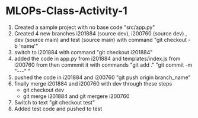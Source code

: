 # MLOPs-Class-Activity-1
1. Created a sample project with no base code "src/app.py"
2. Created 4 new branches i201884 (source dev), i200760 (source dev) , dev (source main) and test (source main) with command "git checkout -b 'name'"
3. switch to i201884 with command "git checkout i201884"
4. added the code in app.py from i201884 and templates/index.js from i200760 from then commmit it with commands "git add ." "git commit -m "---" "
5. pushed the code in i201884 and i200760 "git push origin branch_name"
6. finally merge i201884 and i200760 with dev through these steps
   - git checkout dev
   - git merge i201884 and git mergere i200760
7. Switch to text "git checkout test"
8. Added test code and pushed to test 
